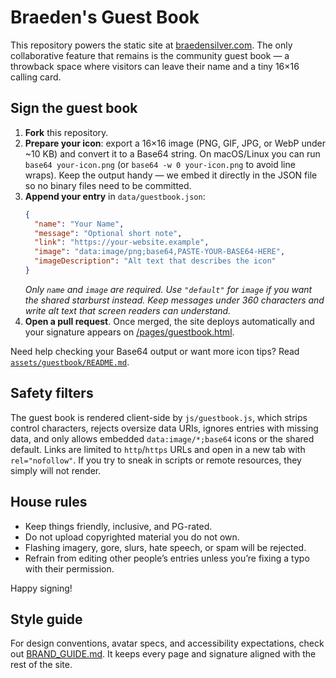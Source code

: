 # Braeden's Guest Book

This repository powers the static site at [braedensilver.com](https://braedensilver.com). The only collaborative feature that remains is the community guest book — a throwback space where visitors can leave their name and a tiny 16×16 calling card.

## Sign the guest book

1. **Fork** this repository.
2. **Prepare your icon**: export a 16×16 image (PNG, GIF, JPG, or WebP under ~10&nbsp;KB) and convert it to a Base64 string. On macOS/Linux you can run `base64 your-icon.png` (or `base64 -w 0 your-icon.png` to avoid line wraps). Keep the output handy — we embed it directly in the JSON file so no binary files need to be committed.
3. **Append your entry** in `data/guestbook.json`:
   ```json
   {
     "name": "Your Name",
     "message": "Optional short note",
     "link": "https://your-website.example",
     "image": "data:image/png;base64,PASTE-YOUR-BASE64-HERE",
     "imageDescription": "Alt text that describes the icon"
   }
   ```
   *Only `name` and `image` are required. Use `"default"` for `image` if you want the shared starburst instead. Keep messages under 360 characters and write alt text that screen readers can understand.*
4. **Open a pull request**. Once merged, the site deploys automatically and your signature appears on [/pages/guestbook.html](https://braedensilver.com/pages/guestbook.html).

Need help checking your Base64 output or want more icon tips? Read [`assets/guestbook/README.md`](assets/guestbook/README.md).

## Safety filters

The guest book is rendered client-side by `js/guestbook.js`, which strips control characters, rejects oversize data URIs, ignores entries with missing data, and only allows embedded `data:image/*;base64` icons or the shared default. Links are limited to `http`/`https` URLs and open in a new tab with `rel="nofollow"`. If you try to sneak in scripts or remote resources, they simply will not render.

## House rules

- Keep things friendly, inclusive, and PG-rated.
- Do not upload copyrighted material you do not own.
- Flashing imagery, gore, slurs, hate speech, or spam will be rejected.
- Refrain from editing other people’s entries unless you’re fixing a typo with their permission.

Happy signing!

## Style guide

For design conventions, avatar specs, and accessibility expectations, check out [BRAND_GUIDE.md](./BRAND_GUIDE.md). It keeps every page and signature aligned with the rest of the site.
